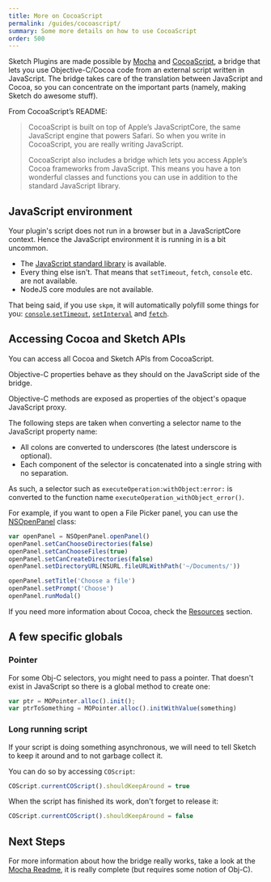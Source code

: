 ```yaml
---
title: More on CocoaScript
permalink: /guides/cocoascript/
summary: Some more details on how to use CocoaScript
order: 500
---
```


Sketch Plugins are made possible by [Mocha](https://github.com/logancollins/Mocha) and [CocoaScript](https://github.com/ccgus/CocoaScript), a bridge that lets you use Objective-C/Cocoa code from an external script written in JavaScript. The bridge takes care of the translation between JavaScript and Cocoa, so you can concentrate on the important parts (namely, making Sketch do awesome stuff).

From CocoaScript’s README:

> CocoaScript is built on top of Apple’s JavaScriptCore, the same JavaScript engine that powers Safari. So when you write in CocoaScript, you are really writing JavaScript.
>
> CocoaScript also includes a bridge which lets you access Apple’s Cocoa frameworks from JavaScript. This means you have a ton wonderful classes and functions you can use in addition to the standard JavaScript library.

## JavaScript environment

Your plugin's script does not run in a browser but in a JavaScriptCore context. Hence the JavaScript environment it is running in is a bit uncommon.

* The [JavaScript standard library](https://developer.mozilla.org/en-US/docs/Web/JavaScript/Reference/Global_Objects) is available.
* Every thing else isn't. That means that `setTimeout`, `fetch`, `console` etc. are not available.
* NodeJS core modules are not available.

That being said, if you use `skpm`, it will automatically polyfill some things for you: [`console`](https://github.com/skpm/sketch-polyfill-console),[`setTimeout`](https://github.com/skpm/sketch-polyfill-setTimeout), [`setInterval`](https://github.com/skpm/sketch-polyfill-setInterval) and [`fetch`](https://github.com/skpm/sketch-polyfill-fetch).

## Accessing Cocoa and Sketch APIs

You can access all Cocoa and Sketch APIs from CocoaScript.

Objective-C properties behave as they should on the JavaScript side of the bridge.

Objective-C methods are exposed as properties of the object's opaque JavaScript proxy.

The following steps are taken when converting a selector name to the JavaScript property name:

* All colons are converted to underscores (the latest underscore is optional).
* Each component of the selector is concatenated into a single string with no separation.

As such, a selector such as `executeOperation:withObject:error:` is converted to the function name `executeOperation_withObject_error()`.

For example, if you want to open a File Picker panel, you can use the [NSOpenPanel](https://developer.apple.com/documentation/appkit/nsopenpanel?language=objc) class:

```js
var openPanel = NSOpenPanel.openPanel()
openPanel.setCanChooseDirectories(false)
openPanel.setCanChooseFiles(true)
openPanel.setCanCreateDirectories(false)
openPanel.setDirectoryURL(NSURL.fileURLWithPath('~/Documents/'))

openPanel.setTitle('Choose a file')
openPanel.setPrompt('Choose')
openPanel.runModal()
```

If you need more information about Cocoa, check the [Resources](/resources/) section.

## A few specific globals

### Pointer

For some Obj-C selectors, you might need to pass a pointer. That doesn't exist in JavaScript so there is a global method to create one:

```js
var ptr = MOPointer.alloc().init();
var ptrToSomething = MOPointer.alloc().initWithValue(something)
```

### Long running script

If your script is doing something asynchronous, we will need to tell Sketch to keep it around and to not garbage collect it.

You can do so by accessing `COScript`:

```js
COScript.currentCOScript().shouldKeepAround = true
```

When the script has finished its work, don't forget to release it:

```js
COScript.currentCOScript().shouldKeepAround = false
```

## Next Steps

For more information about how the bridge really works, take a look at the [Mocha Readme](https://github.com/ccgus/CocoaScript), it is really complete (but requires some notion of Obj-C).
